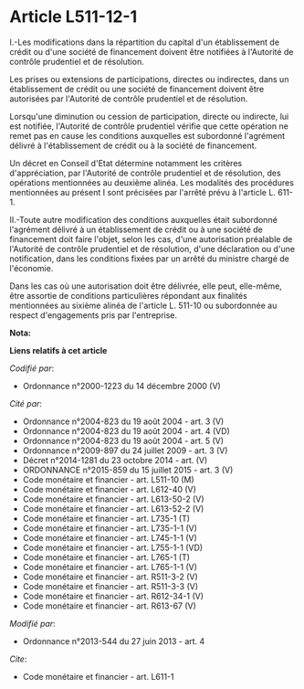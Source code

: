 # Article L511-12-1

I.-Les modifications dans la répartition du capital d'un établissement de crédit ou d'une société de financement doivent être
notifiées à l'Autorité de contrôle prudentiel et de résolution. 

Les prises ou extensions de participations, directes ou indirectes, dans un établissement de crédit ou une société de
financement doivent être autorisées par l'Autorité de contrôle prudentiel et de résolution. 

Lorsqu'une diminution ou cession de participation, directe ou indirecte, lui est notifiée, l'Autorité de contrôle prudentiel
vérifie que cette opération ne remet pas en cause les conditions auxquelles est subordonné l'agrément délivré à
l'établissement de crédit ou à la société de financement. 

Un décret en Conseil d'Etat détermine notamment les critères d'appréciation, par l'Autorité de contrôle prudentiel et de
résolution, des opérations mentionnées au deuxième alinéa. Les modalités des procédures mentionnées au présent I sont
précisées par l'arrêté prévu à l'article L. 611-1. 

II.-Toute autre modification des conditions auxquelles était subordonné l'agrément délivré à un établissement de crédit ou à
une société de financement doit faire l'objet, selon les cas, d'une autorisation préalable de l'Autorité de contrôle
prudentiel et de résolution, d'une déclaration ou d'une notification, dans les conditions fixées par un arrêté du ministre
chargé de l'économie. 

Dans les cas où une autorisation doit être délivrée, elle peut, elle-même, être assortie de conditions particulières
répondant aux finalités mentionnées au sixième alinéa de l'article L. 511-10 ou subordonnée au respect d'engagements pris par
l'entreprise.

**Nota:**



**Liens relatifs à cet article**

_Codifié par_:

  - Ordonnance n°2000-1223 du 14 décembre 2000 (V)

_Cité par_:

  - Ordonnance n°2004-823 du 19 août 2004 - art. 3 (V)
  - Ordonnance n°2004-823 du 19 août 2004 - art. 4 (VD)
  - Ordonnance n°2004-823 du 19 août 2004 - art. 5 (V)
  - Ordonnance n°2009-897 du 24 juillet 2009 - art. 3 (V)
  - Décret n°2014-1281 du 23 octobre 2014 - art. (V)
  - ORDONNANCE n°2015-859 du 15 juillet 2015 - art. 3 (V)
  - Code monétaire et financier - art. L511-10 (M)
  - Code monétaire et financier - art. L612-40 (V)
  - Code monétaire et financier - art. L613-50-2 (V)
  - Code monétaire et financier - art. L613-52-2 (V)
  - Code monétaire et financier - art. L735-1 (T)
  - Code monétaire et financier - art. L735-1-1 (V)
  - Code monétaire et financier - art. L745-1-1 (V)
  - Code monétaire et financier - art. L755-1-1 (VD)
  - Code monétaire et financier - art. L765-1 (T)
  - Code monétaire et financier - art. L765-1-1 (V)
  - Code monétaire et financier - art. R511-3-2 (V)
  - Code monétaire et financier - art. R511-3-3 (V)
  - Code monétaire et financier - art. R612-34-1 (V)
  - Code monétaire et financier - art. R613-67 (V)

_Modifié par_:

  - Ordonnance n°2013-544 du 27 juin 2013 - art. 4

_Cite_:

  - Code monétaire et financier - art. L611-1
